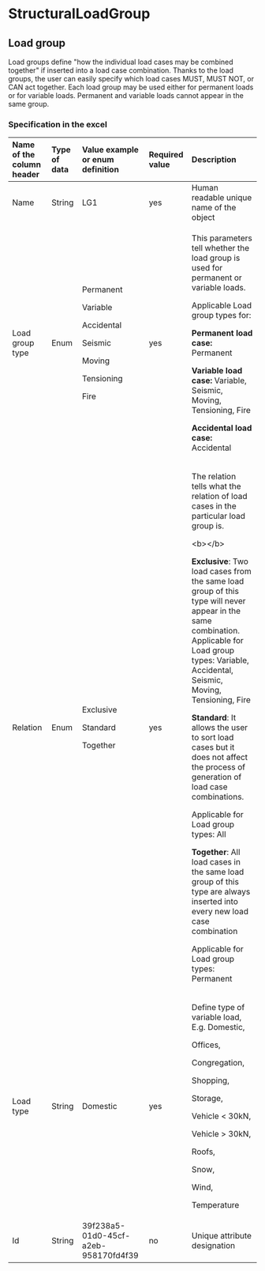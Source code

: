 # StructuralLoadGroup

## Load group

Load groups define "how the individual load cases may be combined together" if inserted into a load case combination. Thanks to the load groups, the user can easily specify which load cases MUST, MUST NOT, or CAN act together. Each load group may be used either for permanent loads or for variable loads. Permanent and variable loads cannot appear in the same group.

### Specification in the excel

<table>
  <thead>
    <tr>
      <th style="text-align:left">Name of the column header</th>
      <th style="text-align:left">Type of data</th>
      <th style="text-align:left">Value example or enum definition</th>
      <th style="text-align:left">Required value</th>
      <th style="text-align:left">Description</th>
    </tr>
  </thead>
  <tbody>
    <tr>
      <td style="text-align:left">Name</td>
      <td style="text-align:left">String</td>
      <td style="text-align:left">LG1</td>
      <td style="text-align:left">yes</td>
      <td style="text-align:left">Human readable unique name of the object</td>
    </tr>
    <tr>
      <td style="text-align:left">Load group type</td>
      <td style="text-align:left">Enum</td>
      <td style="text-align:left">
        <p>Permanent</p>
        <p>Variable</p>
        <p>Accidental</p>
        <p>Seismic</p>
        <p>Moving</p>
        <p>Tensioning</p>
        <p>Fire</p>
      </td>
      <td style="text-align:left">yes</td>
      <td style="text-align:left">
        <p>This parameters tell whether the load group is used for permanent or variable
          loads.</p>
        <p>Applicable Load group types for:</p>
        <p><b>Permanent load case:</b> Permanent</p>
        <p><b>Variable load case:</b> Variable, Seismic, Moving, Tensioning, Fire</p>
        <p><b>Accidental load case:</b> Accidental</p>
      </td>
    </tr>
    <tr>
      <td style="text-align:left">Relation</td>
      <td style="text-align:left">Enum</td>
      <td style="text-align:left">
        <p>Exclusive</p>
        <p>Standard</p>
        <p>Together</p>
      </td>
      <td style="text-align:left">yes</td>
      <td style="text-align:left">
        <p>The relation tells what the relation of load cases in the particular load
          group is.</p>
        <p>&lt;b&gt;&lt;/b&gt;</p>
        <p><b>Exclusive</b>: Two load cases from the same load group of this type
          will never appear in the same combination.
          <br />Applicable for Load group types: Variable, Accidental, Seismic, Moving,
          Tensioning, Fire</p>
        <p><b>Standard</b>: It allows the user to sort load cases but it does not
          affect the process of generation of load case combinations.</p>
        <p>Applicable for Load group types: All</p>
        <p><b>Together</b>: All load cases in the same load group of this type are
          always inserted into every new load case combination</p>
        <p>Applicable for Load group types: Permanent</p>
      </td>
    </tr>
    <tr>
      <td style="text-align:left">Load type</td>
      <td style="text-align:left">String</td>
      <td style="text-align:left">Domestic</td>
      <td style="text-align:left">yes</td>
      <td style="text-align:left">
        <p>Define type of variable load, E.g. Domestic,</p>
        <p>Offices,</p>
        <p>Congregation,</p>
        <p>Shopping,</p>
        <p>Storage,</p>
        <p>Vehicle &lt; 30kN,</p>
        <p>Vehicle &gt; 30kN,</p>
        <p>Roofs,</p>
        <p>Snow,</p>
        <p>Wind,</p>
        <p>Temperature</p>
      </td>
    </tr>
    <tr>
      <td style="text-align:left">Id</td>
      <td style="text-align:left">String</td>
      <td style="text-align:left">39f238a5-01d0-45cf-a2eb-958170fd4f39</td>
      <td style="text-align:left">no</td>
      <td style="text-align:left">Unique attribute designation</td>
    </tr>
  </tbody>
</table>

